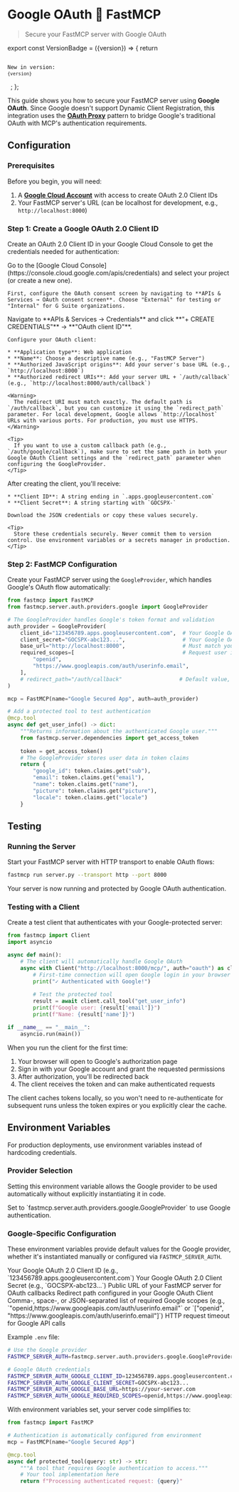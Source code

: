 # Google OAuth 🤝 FastMCP

> Secure your FastMCP server with Google OAuth

export const VersionBadge = ({version}) => {
  return <code className="version-badge-container">
            <p className="version-badge">
                <span className="version-badge-label">New in version:</span> 
                <code className="version-badge-version">{version}</code>
            </p>
        </code>;
};

<VersionBadge version="2.12.0" />

This guide shows you how to secure your FastMCP server using **Google OAuth**. Since Google doesn't support Dynamic Client Registration, this integration uses the [**OAuth Proxy**](/servers/auth/oauth-proxy) pattern to bridge Google's traditional OAuth with MCP's authentication requirements.

## Configuration

### Prerequisites

Before you begin, you will need:

1. A **[Google Cloud Account](https://console.cloud.google.com/)** with access to create OAuth 2.0 Client IDs
2. Your FastMCP server's URL (can be localhost for development, e.g., `http://localhost:8000`)

### Step 1: Create a Google OAuth 2.0 Client ID

Create an OAuth 2.0 Client ID in your Google Cloud Console to get the credentials needed for authentication:

<Steps>
  <Step title="Navigate to OAuth Consent Screen">
    Go to the [Google Cloud Console](https://console.cloud.google.com/apis/credentials) and select your project (or create a new one).

    First, configure the OAuth consent screen by navigating to **APIs & Services → OAuth consent screen**. Choose "External" for testing or "Internal" for G Suite organizations.
  </Step>

  <Step title="Create OAuth 2.0 Client ID">
    Navigate to **APIs & Services → Credentials** and click **"+ CREATE CREDENTIALS"** → **"OAuth client ID"**.

    Configure your OAuth client:

    * **Application type**: Web application
    * **Name**: Choose a descriptive name (e.g., "FastMCP Server")
    * **Authorized JavaScript origins**: Add your server's base URL (e.g., `http://localhost:8000`)
    * **Authorized redirect URIs**: Add your server URL + `/auth/callback` (e.g., `http://localhost:8000/auth/callback`)

    <Warning>
      The redirect URI must match exactly. The default path is `/auth/callback`, but you can customize it using the `redirect_path` parameter. For local development, Google allows `http://localhost` URLs with various ports. For production, you must use HTTPS.
    </Warning>

    <Tip>
      If you want to use a custom callback path (e.g., `/auth/google/callback`), make sure to set the same path in both your Google OAuth Client settings and the `redirect_path` parameter when configuring the GoogleProvider.
    </Tip>
  </Step>

  <Step title="Save Your Credentials">
    After creating the client, you'll receive:

    * **Client ID**: A string ending in `.apps.googleusercontent.com`
    * **Client Secret**: A string starting with `GOCSPX-`

    Download the JSON credentials or copy these values securely.

    <Tip>
      Store these credentials securely. Never commit them to version control. Use environment variables or a secrets manager in production.
    </Tip>
  </Step>
</Steps>

### Step 2: FastMCP Configuration

Create your FastMCP server using the `GoogleProvider`, which handles Google's OAuth flow automatically:

```python server.py
from fastmcp import FastMCP
from fastmcp.server.auth.providers.google import GoogleProvider

# The GoogleProvider handles Google's token format and validation
auth_provider = GoogleProvider(
    client_id="123456789.apps.googleusercontent.com",  # Your Google OAuth Client ID
    client_secret="GOCSPX-abc123...",                  # Your Google OAuth Client Secret
    base_url="http://localhost:8000",                  # Must match your OAuth configuration
    required_scopes=[                                  # Request user information
        "openid",
        "https://www.googleapis.com/auth/userinfo.email",
    ],
    # redirect_path="/auth/callback"                  # Default value, customize if needed
)

mcp = FastMCP(name="Google Secured App", auth=auth_provider)

# Add a protected tool to test authentication
@mcp.tool
async def get_user_info() -> dict:
    """Returns information about the authenticated Google user."""
    from fastmcp.server.dependencies import get_access_token
    
    token = get_access_token()
    # The GoogleProvider stores user data in token claims
    return {
        "google_id": token.claims.get("sub"),
        "email": token.claims.get("email"),
        "name": token.claims.get("name"),
        "picture": token.claims.get("picture"),
        "locale": token.claims.get("locale")
    }
```

## Testing

### Running the Server

Start your FastMCP server with HTTP transport to enable OAuth flows:

```bash
fastmcp run server.py --transport http --port 8000
```

Your server is now running and protected by Google OAuth authentication.

### Testing with a Client

Create a test client that authenticates with your Google-protected server:

```python test_client.py
from fastmcp import Client
import asyncio

async def main():
    # The client will automatically handle Google OAuth
    async with Client("http://localhost:8000/mcp/", auth="oauth") as client:
        # First-time connection will open Google login in your browser
        print("✓ Authenticated with Google!")
        
        # Test the protected tool
        result = await client.call_tool("get_user_info")
        print(f"Google user: {result['email']}")
        print(f"Name: {result['name']}")

if __name__ == "__main__":
    asyncio.run(main())
```

When you run the client for the first time:

1. Your browser will open to Google's authorization page
2. Sign in with your Google account and grant the requested permissions
3. After authorization, you'll be redirected back
4. The client receives the token and can make authenticated requests

<Info>
  The client caches tokens locally, so you won't need to re-authenticate for subsequent runs unless the token expires or you explicitly clear the cache.
</Info>

## Environment Variables

<VersionBadge version="2.12.1" />

For production deployments, use environment variables instead of hardcoding credentials.

### Provider Selection

Setting this environment variable allows the Google provider to be used automatically without explicitly instantiating it in code.

<Card>
  <ParamField path="FASTMCP_SERVER_AUTH" default="Not set">
    Set to `fastmcp.server.auth.providers.google.GoogleProvider` to use Google authentication.
  </ParamField>
</Card>

### Google-Specific Configuration

These environment variables provide default values for the Google provider, whether it's instantiated manually or configured via `FASTMCP_SERVER_AUTH`.

<Card>
  <ParamField path="FASTMCP_SERVER_AUTH_GOOGLE_CLIENT_ID" required>
    Your Google OAuth 2.0 Client ID (e.g., `123456789.apps.googleusercontent.com`)
  </ParamField>

  <ParamField path="FASTMCP_SERVER_AUTH_GOOGLE_CLIENT_SECRET" required>
    Your Google OAuth 2.0 Client Secret (e.g., `GOCSPX-abc123...`)
  </ParamField>

  <ParamField path="FASTMCP_SERVER_AUTH_GOOGLE_BASE_URL" default="http://localhost:8000">
    Public URL of your FastMCP server for OAuth callbacks
  </ParamField>

  <ParamField path="FASTMCP_SERVER_AUTH_GOOGLE_REDIRECT_PATH" default="/auth/callback">
    Redirect path configured in your Google OAuth Client
  </ParamField>

  <ParamField path="FASTMCP_SERVER_AUTH_GOOGLE_REQUIRED_SCOPES" default="[]">
    Comma-, space-, or JSON-separated list of required Google scopes (e.g., `"openid,https://www.googleapis.com/auth/userinfo.email"` or `["openid", "https://www.googleapis.com/auth/userinfo.email"]`)
  </ParamField>

  <ParamField path="FASTMCP_SERVER_AUTH_GOOGLE_TIMEOUT_SECONDS" default="10">
    HTTP request timeout for Google API calls
  </ParamField>
</Card>

Example `.env` file:

```bash
# Use the Google provider
FASTMCP_SERVER_AUTH=fastmcp.server.auth.providers.google.GoogleProvider

# Google OAuth credentials
FASTMCP_SERVER_AUTH_GOOGLE_CLIENT_ID=123456789.apps.googleusercontent.com
FASTMCP_SERVER_AUTH_GOOGLE_CLIENT_SECRET=GOCSPX-abc123...
FASTMCP_SERVER_AUTH_GOOGLE_BASE_URL=https://your-server.com
FASTMCP_SERVER_AUTH_GOOGLE_REQUIRED_SCOPES=openid,https://www.googleapis.com/auth/userinfo.email
```

With environment variables set, your server code simplifies to:

```python server.py
from fastmcp import FastMCP

# Authentication is automatically configured from environment
mcp = FastMCP(name="Google Secured App")

@mcp.tool
async def protected_tool(query: str) -> str:
    """A tool that requires Google authentication to access."""
    # Your tool implementation here
    return f"Processing authenticated request: {query}"
```
